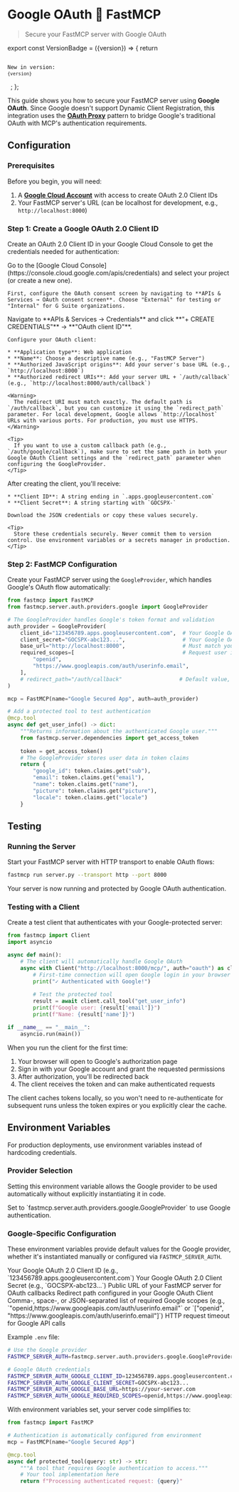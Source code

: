 # Google OAuth 🤝 FastMCP

> Secure your FastMCP server with Google OAuth

export const VersionBadge = ({version}) => {
  return <code className="version-badge-container">
            <p className="version-badge">
                <span className="version-badge-label">New in version:</span> 
                <code className="version-badge-version">{version}</code>
            </p>
        </code>;
};

<VersionBadge version="2.12.0" />

This guide shows you how to secure your FastMCP server using **Google OAuth**. Since Google doesn't support Dynamic Client Registration, this integration uses the [**OAuth Proxy**](/servers/auth/oauth-proxy) pattern to bridge Google's traditional OAuth with MCP's authentication requirements.

## Configuration

### Prerequisites

Before you begin, you will need:

1. A **[Google Cloud Account](https://console.cloud.google.com/)** with access to create OAuth 2.0 Client IDs
2. Your FastMCP server's URL (can be localhost for development, e.g., `http://localhost:8000`)

### Step 1: Create a Google OAuth 2.0 Client ID

Create an OAuth 2.0 Client ID in your Google Cloud Console to get the credentials needed for authentication:

<Steps>
  <Step title="Navigate to OAuth Consent Screen">
    Go to the [Google Cloud Console](https://console.cloud.google.com/apis/credentials) and select your project (or create a new one).

    First, configure the OAuth consent screen by navigating to **APIs & Services → OAuth consent screen**. Choose "External" for testing or "Internal" for G Suite organizations.
  </Step>

  <Step title="Create OAuth 2.0 Client ID">
    Navigate to **APIs & Services → Credentials** and click **"+ CREATE CREDENTIALS"** → **"OAuth client ID"**.

    Configure your OAuth client:

    * **Application type**: Web application
    * **Name**: Choose a descriptive name (e.g., "FastMCP Server")
    * **Authorized JavaScript origins**: Add your server's base URL (e.g., `http://localhost:8000`)
    * **Authorized redirect URIs**: Add your server URL + `/auth/callback` (e.g., `http://localhost:8000/auth/callback`)

    <Warning>
      The redirect URI must match exactly. The default path is `/auth/callback`, but you can customize it using the `redirect_path` parameter. For local development, Google allows `http://localhost` URLs with various ports. For production, you must use HTTPS.
    </Warning>

    <Tip>
      If you want to use a custom callback path (e.g., `/auth/google/callback`), make sure to set the same path in both your Google OAuth Client settings and the `redirect_path` parameter when configuring the GoogleProvider.
    </Tip>
  </Step>

  <Step title="Save Your Credentials">
    After creating the client, you'll receive:

    * **Client ID**: A string ending in `.apps.googleusercontent.com`
    * **Client Secret**: A string starting with `GOCSPX-`

    Download the JSON credentials or copy these values securely.

    <Tip>
      Store these credentials securely. Never commit them to version control. Use environment variables or a secrets manager in production.
    </Tip>
  </Step>
</Steps>

### Step 2: FastMCP Configuration

Create your FastMCP server using the `GoogleProvider`, which handles Google's OAuth flow automatically:

```python server.py
from fastmcp import FastMCP
from fastmcp.server.auth.providers.google import GoogleProvider

# The GoogleProvider handles Google's token format and validation
auth_provider = GoogleProvider(
    client_id="123456789.apps.googleusercontent.com",  # Your Google OAuth Client ID
    client_secret="GOCSPX-abc123...",                  # Your Google OAuth Client Secret
    base_url="http://localhost:8000",                  # Must match your OAuth configuration
    required_scopes=[                                  # Request user information
        "openid",
        "https://www.googleapis.com/auth/userinfo.email",
    ],
    # redirect_path="/auth/callback"                  # Default value, customize if needed
)

mcp = FastMCP(name="Google Secured App", auth=auth_provider)

# Add a protected tool to test authentication
@mcp.tool
async def get_user_info() -> dict:
    """Returns information about the authenticated Google user."""
    from fastmcp.server.dependencies import get_access_token
    
    token = get_access_token()
    # The GoogleProvider stores user data in token claims
    return {
        "google_id": token.claims.get("sub"),
        "email": token.claims.get("email"),
        "name": token.claims.get("name"),
        "picture": token.claims.get("picture"),
        "locale": token.claims.get("locale")
    }
```

## Testing

### Running the Server

Start your FastMCP server with HTTP transport to enable OAuth flows:

```bash
fastmcp run server.py --transport http --port 8000
```

Your server is now running and protected by Google OAuth authentication.

### Testing with a Client

Create a test client that authenticates with your Google-protected server:

```python test_client.py
from fastmcp import Client
import asyncio

async def main():
    # The client will automatically handle Google OAuth
    async with Client("http://localhost:8000/mcp/", auth="oauth") as client:
        # First-time connection will open Google login in your browser
        print("✓ Authenticated with Google!")
        
        # Test the protected tool
        result = await client.call_tool("get_user_info")
        print(f"Google user: {result['email']}")
        print(f"Name: {result['name']}")

if __name__ == "__main__":
    asyncio.run(main())
```

When you run the client for the first time:

1. Your browser will open to Google's authorization page
2. Sign in with your Google account and grant the requested permissions
3. After authorization, you'll be redirected back
4. The client receives the token and can make authenticated requests

<Info>
  The client caches tokens locally, so you won't need to re-authenticate for subsequent runs unless the token expires or you explicitly clear the cache.
</Info>

## Environment Variables

<VersionBadge version="2.12.1" />

For production deployments, use environment variables instead of hardcoding credentials.

### Provider Selection

Setting this environment variable allows the Google provider to be used automatically without explicitly instantiating it in code.

<Card>
  <ParamField path="FASTMCP_SERVER_AUTH" default="Not set">
    Set to `fastmcp.server.auth.providers.google.GoogleProvider` to use Google authentication.
  </ParamField>
</Card>

### Google-Specific Configuration

These environment variables provide default values for the Google provider, whether it's instantiated manually or configured via `FASTMCP_SERVER_AUTH`.

<Card>
  <ParamField path="FASTMCP_SERVER_AUTH_GOOGLE_CLIENT_ID" required>
    Your Google OAuth 2.0 Client ID (e.g., `123456789.apps.googleusercontent.com`)
  </ParamField>

  <ParamField path="FASTMCP_SERVER_AUTH_GOOGLE_CLIENT_SECRET" required>
    Your Google OAuth 2.0 Client Secret (e.g., `GOCSPX-abc123...`)
  </ParamField>

  <ParamField path="FASTMCP_SERVER_AUTH_GOOGLE_BASE_URL" default="http://localhost:8000">
    Public URL of your FastMCP server for OAuth callbacks
  </ParamField>

  <ParamField path="FASTMCP_SERVER_AUTH_GOOGLE_REDIRECT_PATH" default="/auth/callback">
    Redirect path configured in your Google OAuth Client
  </ParamField>

  <ParamField path="FASTMCP_SERVER_AUTH_GOOGLE_REQUIRED_SCOPES" default="[]">
    Comma-, space-, or JSON-separated list of required Google scopes (e.g., `"openid,https://www.googleapis.com/auth/userinfo.email"` or `["openid", "https://www.googleapis.com/auth/userinfo.email"]`)
  </ParamField>

  <ParamField path="FASTMCP_SERVER_AUTH_GOOGLE_TIMEOUT_SECONDS" default="10">
    HTTP request timeout for Google API calls
  </ParamField>
</Card>

Example `.env` file:

```bash
# Use the Google provider
FASTMCP_SERVER_AUTH=fastmcp.server.auth.providers.google.GoogleProvider

# Google OAuth credentials
FASTMCP_SERVER_AUTH_GOOGLE_CLIENT_ID=123456789.apps.googleusercontent.com
FASTMCP_SERVER_AUTH_GOOGLE_CLIENT_SECRET=GOCSPX-abc123...
FASTMCP_SERVER_AUTH_GOOGLE_BASE_URL=https://your-server.com
FASTMCP_SERVER_AUTH_GOOGLE_REQUIRED_SCOPES=openid,https://www.googleapis.com/auth/userinfo.email
```

With environment variables set, your server code simplifies to:

```python server.py
from fastmcp import FastMCP

# Authentication is automatically configured from environment
mcp = FastMCP(name="Google Secured App")

@mcp.tool
async def protected_tool(query: str) -> str:
    """A tool that requires Google authentication to access."""
    # Your tool implementation here
    return f"Processing authenticated request: {query}"
```
